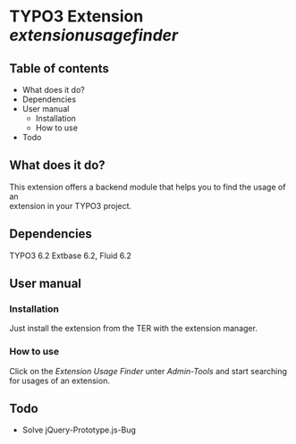 # TYPO3 Extension *extensionusagefinder*

## Table of contents
- What does it do?
- Dependencies
- User manual
  - Installation
  - How to use
- Todo

## What does it do?
This extension offers a backend module that helps you to find the usage of an   
extension in your TYPO3 project.

## Dependencies
TYPO3 6.2
Extbase 6.2,
Fluid 6.2

## User manual

### Installation
Just install the extension from the TER with the extension manager.

### How to use
Click on the *Extension Usage Finder* unter *Admin-Tools* and start searching for usages of an extension.


## Todo
- Solve jQuery-Prototype.js-Bug

